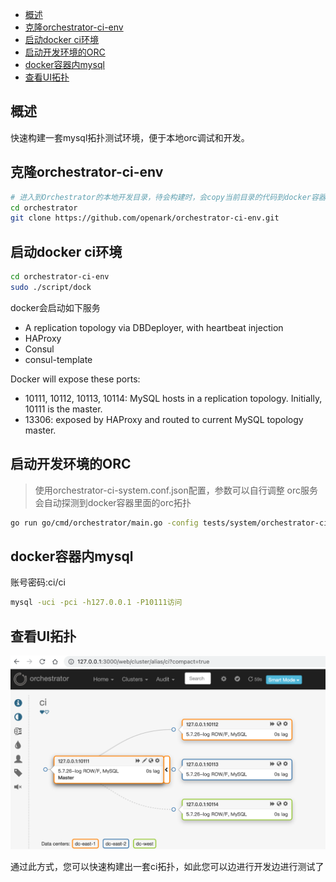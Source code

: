 - [概述](#概述)
- [克隆orchestrator-ci-env](#克隆orchestrator-ci-env)
- [启动docker ci环境](#启动docker-ci环境)
- [启动开发环境的ORC](#启动开发环境的orc)
- [docker容器内mysql](#docker容器内mysql)
- [查看UI拓扑](#查看ui拓扑)

## 概述
快速构建一套mysql拓扑测试环境，便于本地orc调试和开发。

## 克隆orchestrator-ci-env
```bash
# 进入到Orchestrator的本地开发目录，待会构建时，会copy当前目录的代码到docker容器里进行build
cd orchestrator
git clone https://github.com/openark/orchestrator-ci-env.git
```

## 启动docker ci环境
```bash
cd orchestrator-ci-env
sudo ./script/dock
```
docker会启动如下服务
- A replication topology via DBDeployer, with heartbeat injection
- HAProxy
- Consul
- consul-template

Docker will expose these ports:
- 10111, 10112, 10113, 10114: MySQL hosts in a replication topology. Initially, 10111 is the master.
- 13306: exposed by HAProxy and routed to current MySQL topology master.

## 启动开发环境的ORC
> 使用orchestrator-ci-system.conf.json配置，参数可以自行调整
> orc服务会自动探测到docker容器里面的orc拓扑

```bash
go run go/cmd/orchestrator/main.go -config tests/system/orchestrator-ci-system.conf.json -debug http
```

## docker容器内mysql
账号密码:ci/ci
```bash
mysql -uci -pci -h127.0.0.1 -P10111访问
```

## 查看UI拓扑
![](快速构建MySQL测试拓扑/1.png)

通过此方式，您可以快速构建出一套ci拓扑，如此您可以边进行开发边进行测试了